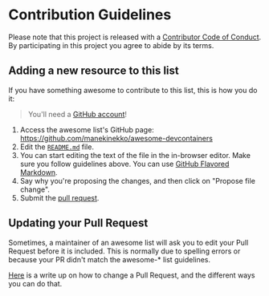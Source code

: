 # Contribution Guidelines

Please note that this project is released with a [Contributor Code of Conduct](CODE_OF_CONDUCT.md). By participating in this project you agree to abide by its terms.

## Adding a new resource to this list

If you have something awesome to contribute to this list, this is how you do it:

> You'll need a [GitHub account](https://github.com/join)!

1. Access the awesome list's GitHub page: https://github.com/manekinekko/awesome-devcontainers
1. Edit the [`README.md`](https://github.com/manekinekko/awesome-devcontainers/blob/main/README.md) file.
1. You can start editing the text of the file in the in-browser editor. Make sure you follow guidelines above. You can use [GitHub Flavored Markdown](https://help.github.com/articles/github-flavored-markdown/).
1. Say why you're proposing the changes, and then click on "Propose file change".
1. Submit the [pull request](https://help.github.com/articles/using-pull-requests/).

## Updating your Pull Request

Sometimes, a maintainer of an awesome list will ask you to edit your Pull Request before it is included. This is normally due to spelling errors or because your PR didn't match the awesome-* list guidelines.

[Here](https://github.com/RichardLitt/knowledge/blob/master/github/amending-a-commit-guide.md) is a write up on how to change a Pull Request, and the different ways you can do that.
